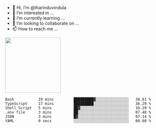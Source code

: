 - 👋 Hi, I’m @tharinduvindula
- 👀 I’m interested in ...
- 🌱 I’m currently learning ...
- 💞️ I’m looking to collaborate on ...
- 📫 How to reach me ...

<!---
tharinduvindula/tharinduvindula is a ✨ special ✨ repository because its `README.md` (this file) appears on your GitHub profile.
You can click the Preview link to take a look at your changes.
--->

<img height="180em" src="https://github-readme-stats.vercel.app/api?username=tharinduvindula&show_icons=true&hide_border=false&&count_private=true&include_all_commits=true" />


<!--START_SECTION:waka-->

```text
Bash           19 mins         █████████▓░░░░░░░░░░░░░░░   38.61 %
TypeScript     17 mins         █████████░░░░░░░░░░░░░░░░   36.29 %
Shell Script   5 mins          ██▓░░░░░░░░░░░░░░░░░░░░░░   10.29 %
.env file      3 mins          ██░░░░░░░░░░░░░░░░░░░░░░░   07.48 %
JSON           3 mins          █▓░░░░░░░░░░░░░░░░░░░░░░░   07.14 %
YAML           0 secs          ░░░░░░░░░░░░░░░░░░░░░░░░░   00.08 %
```

<!--END_SECTION:waka-->
